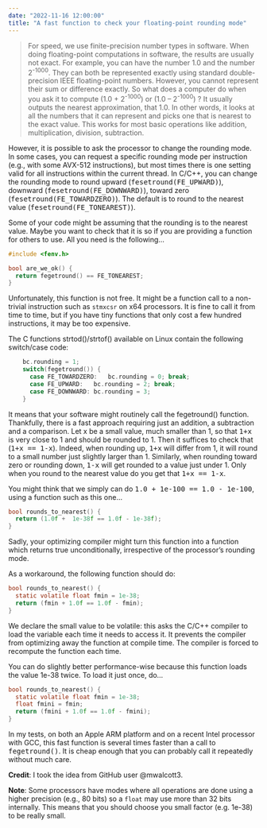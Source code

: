 ```yaml
---
date: "2022-11-16 12:00:00"
title: "A fast function to check your floating-point rounding mode"
---
```




> For speed, we use finite-precision number types in software. When doing floating-point computations in software, the results are usually not exact. For example, you can have the number 1.0 and the number 2<sup>-1000</sup>. They can both be represented exactly using standard double-precision IEEE floating-point numbers. However, you cannot represent their sum or difference exactly. So what does a computer do when you ask it to compute (1.0 + 2<sup>-1000</sup>) or (1.0 &#8211; 2<sup>-1000</sup>) ? It usually outputs the nearest approximation, that 1.0. In other words, it looks at all the numbers that it can represent and picks one that is nearest to the exact value. This works for most basic operations like addition, multiplication, division, subtraction.


However, it is possible to ask the processor to change the rounding mode. In some cases, you can request a specific rounding mode per instruction (e.g., with some AVX-512 instructions), but most times there is one setting valid for all instructions within the current thread. In C/C++, you can change the rounding mode to round upward (<tt>fesetround(FE_UPWARD)</tt>), downward (<tt>fesetround(FE_DOWNWARD)</tt>), toward zero (<tt>fesetround(FE_TOWARDZERO)</tt>). The default is to round to the nearest value (<tt>fesetround(FE_TONEAREST)</tt>).

Some of your code might be assuming that the rounding is to the nearest value. Maybe you want to check that it is so if you are providing a function for others to use. All you need is the following&hellip;
```C
#include <fenv.h>

bool are_we_ok() {
  return fegetround() == FE_TONEAREST;
}
```


Unfortunately, this function is not free. It might be a function call to a non-trivial instruction such as <code class="notranslate">stmxcsr</code> on x64 processors. It is fine to call it from time to time, but if you have tiny functions that only cost a few hundred instructions, it may be too expensive.

The C functions strtod()/strtof()  available on Linux contain the following switch/case code:
```C
	bc.rounding = 1;
	switch(fegetround()) {
	  case FE_TOWARDZERO:	bc.rounding = 0; break;
	  case FE_UPWARD:	bc.rounding = 2; break;
	  case FE_DOWNWARD:	bc.rounding = 3;
	}
```


It means that your software might routinely call the fegetround() function. Thankfully, there is a fast approach requiring just an addition, a subtraction and a comparison. Let x be a small value, much smaller than 1, so that <tt>1+x</tt> is very close to 1 and should be rounded to 1. Then it suffices to check that (<tt>1+x == 1-x</tt>). Indeed, when rounding up, <tt>1+x</tt> will differ from 1, it will round to a small number just slightly larger than 1. Similarly, when rounding toward zero or rounding down, <tt>1-x</tt> will get rounded to a value just under 1. Only when you round to the nearest value do you get that <tt>1+x == 1-x</tt>.

You might think that we simply can do <tt>1.0 + 1e-100 == 1.0 - 1e-100</tt>, using a function such as this one&hellip;
```C
bool rounds_to_nearest() {
  return (1.0f +  1e-38f == 1.0f - 1e-38f);
}
```


Sadly, your optimizing compiler might turn this function into a function which returns true unconditionally, irrespective of the processor&rsquo;s rounding mode.

As a workaround, the following function should do:
```C
bool rounds_to_nearest() {
  static volatile float fmin = 1e-38;
  return (fmin + 1.0f == 1.0f - fmin);
}
```


We declare the small value to be volatile: this asks the C/C++ compiler to load the variable each time it needs to access it. It prevents the compiler from optimizing away the function at compile time. The compiler is forced to recompute the function each time.

You can do slightly better performance-wise because this function loads the value 1e-38 twice. To load it just once, do&hellip;
```C
bool rounds_to_nearest() {
  static volatile float fmin = 1e-38;
  float fmini = fmin;
  return (fmini + 1.0f == 1.0f - fmini);
}
```


In my tests, on both an Apple ARM platform and on a recent Intel processor with GCC, this fast function is several times faster than a call to <tt>fegetround()</tt>. It is cheap enough that you can probably call it repeatedly without much care.

__Credit__: I took the idea from GitHub user @mwalcott3.

__Note__: Some processors have modes where all operations are done using a higher precision (e.g., 80 bits) so a `float` may use more than 32 bits internally. This means that you should choose you small factor (e.g. 1e-38) to be really small.

